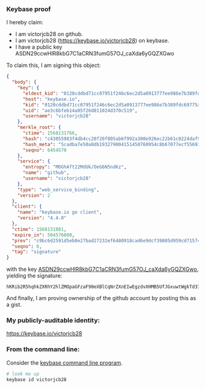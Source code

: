 ### Keybase proof

I hereby claim:

  * I am victorjcb28 on github.
  * I am victorjcb28 (https://keybase.io/victorjcb28) on keybase.
  * I have a public key ASDN29ccwHlR8kbG7C1aCRN3fumG57OJ_caXda6yGQZXGwo

To claim this, I am signing this object:

```json
{
  "body": {
    "key": {
      "eldest_kid": "0120cddbd71cc07951f246c6ec2d5a0913777ee986e7b389fdc69775aeb21906571b0a",
      "host": "keybase.io",
      "kid": "0120cddbd71cc07951f246c6ec2d5a0913777ee986e7b389fdc69775aeb21906571b0a",
      "uid": "ae3c6bfeb14a05f26d811024d370c519",
      "username": "victorjcb28"
    },
    "merkle_root": {
      "ctime": 1568131766,
      "hash": "c43055983f4db4cc20f20f805ab6f992a300e926ec22b61c0224daf9c4e1f8dd137898dccdc430b4a131c2378580a97c1ffd9d31f3f2373f7c2e02fbfc97592e",
      "hash_meta": "5cadba7e50a0db193279004151450760954c8b67077ecf556930e559575feed9",
      "seqno": 6454570
    },
    "service": {
      "entropy": "MOGhAft22MdUk/OeG6N5ndKz",
      "name": "github",
      "username": "victorjcb28"
    },
    "type": "web_service_binding",
    "version": 2
  },
  "client": {
    "name": "keybase.io go client",
    "version": "4.4.0"
  },
  "ctime": 1568131801,
  "expire_in": 504576000,
  "prev": "c9bc6d2591d5eb0e27bad27232ef6480918cad6e9dcf39805d959cd71574b760",
  "seqno": 6,
  "tag": "signature"
}
```

with the key [ASDN29ccwHlR8kbG7C1aCRN3fumG57OJ_caXda6yGQZXGwo](https://keybase.io/victorjcb28), yielding the signature:

```
hKRib2R5hqhkZXRhY2hlZMOpaGFzaF90eXBlCqNrZXnEIwEgzdvXHMB5UfJGxuwtWgkTd37phuezif3Gl3WushkGVxsKp3BheWxvYWTESpcCBsQgybxtJZHV6w4nutJyMu9kgJGMrW6dzzmAXZWc1xV0t2DEIFG1iV7hPzAJWl4WPG2Z2psdCvrsMQkmpM3OQNkcHjPGAgHCo3NpZ8RA8mMv8RarkZXdEH0wp+OWvubCKdxaw9XTmTWrnzoy3DL4fObCLDqkNnvupH9HkJEYb/e78JD8ImJDWAQM09bZCahzaWdfdHlwZSCkaGFzaIKkdHlwZQildmFsdWXEIBgJ8nNbqS63q5slVZYkruyt3W+2LY24Wv7WyvJNL9SVo3RhZ80CAqd2ZXJzaW9uAQ==

```

And finally, I am proving ownership of the github account by posting this as a gist.

### My publicly-auditable identity:

https://keybase.io/victorjcb28

### From the command line:

Consider the [keybase command line program](https://keybase.io/download).

```bash
# look me up
keybase id victorjcb28
```
